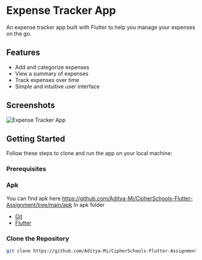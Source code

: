 # Expense Tracker App

An expense tracker app built with Flutter to help you manage your expenses on the go.

## Features

- Add and categorize expenses
- View a summary of expenses
- Track expenses over time
- Simple and intuitive user interface

## Screenshots

![Expense Tracker App](screenshots/screenshot1.png)

## Getting Started

Follow these steps to clone and run the app on your local machine:

### Prerequisites

### Apk

You can find apk here https://github.com/Aditya-Mi/CipherSchools-Flutter-Assignment/tree/main/apk
In apk folder


- [Git](https://git-scm.com/)
- [Flutter](https://flutter.dev/docs/get-started/install)

### Clone the Repository

```bash
git clone https://github.com/Aditya-Mi/CipherSchools-Flutter-Assignment.git

